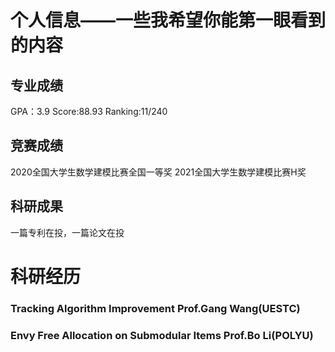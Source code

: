 # 个人信息——一些我希望你能第一眼看到的内容
## 专业成绩
GPA：3.9 Score:88.93 Ranking:11/240
## 竞赛成绩
2020全国大学生数学建模比赛全国一等奖
2021全国大学生数学建模比赛H奖
## 科研成果
一篇专利在投，一篇论文在投

# 科研经历
### Tracking Algorithm Improvement    Prof.Gang Wang(UESTC)
### Envy Free Allocation on Submodular Items     Prof.Bo Li(POLYU)
